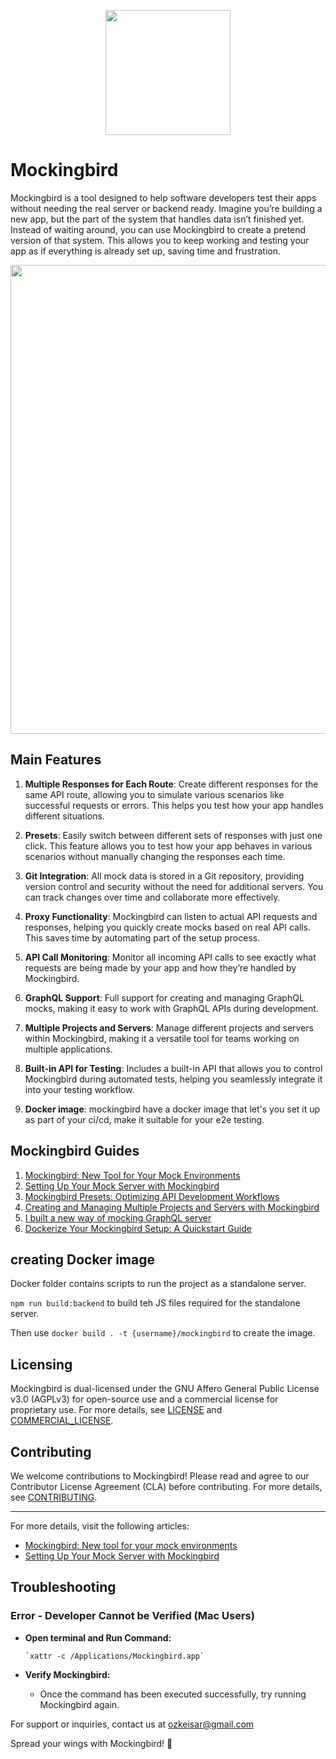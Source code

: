 
<p align="center">
<img src="https://github.com/ozkeisar/mockingbird/assets/34401842/51320104-1f8d-4734-b964-661a8882c27e" width="200" align='center' >
<p>




# Mockingbird

Mockingbird is a tool designed to help software developers test their apps without needing the real server or backend ready. Imagine you’re building a new app, but the part of the system that handles data isn’t finished yet. Instead of waiting around, you can use Mockingbird to create a pretend version of that system. This allows you to keep working and testing your app as if everything is already set up, saving time and frustration. 


<p align="center">
    <img src="https://github.com/user-attachments/assets/73315dfb-051b-4304-a6bb-133a0c84b057" width="750"  >
<p>


## Main Features

1. **Multiple Responses for Each Route**: 
   Create different responses for the same API route, allowing you to simulate various scenarios like successful requests or errors. This helps you test how your app handles different situations.

2. **Presets**: 
   Easily switch between different sets of responses with just one click. This feature allows you to test how your app behaves in various scenarios without manually changing the responses each time.

3. **Git Integration**: 
   All mock data is stored in a Git repository, providing version control and security without the need for additional servers. You can track changes over time and collaborate more effectively.

4. **Proxy Functionality**: 
   Mockingbird can listen to actual API requests and responses, helping you quickly create mocks based on real API calls. This saves time by automating part of the setup process.

5. **API Call Monitoring**: 
   Monitor all incoming API calls to see exactly what requests are being made by your app and how they’re handled by Mockingbird.

6. **GraphQL Support**: 
   Full support for creating and managing GraphQL mocks, making it easy to work with GraphQL APIs during development.

7. **Multiple Projects and Servers**: 
   Manage different projects and servers within Mockingbird, making it a versatile tool for teams working on multiple applications.

8. **Built-in API for Testing**: 
   Includes a built-in API that allows you to control Mockingbird during automated tests, helping you seamlessly integrate it into your testing workflow.

9. **Docker image**: mockingbird have a docker image that let's you set it up as part of your ci/cd, make it suitable for your e2e testing. 

## Mockingbird Guides 

1. [Mockingbird: New Tool for Your Mock Environments](https://dev.to/ozkeisar/mockingbird-new-tool-for-your-mock-environments-49j)
2. [Setting Up Your Mock Server with Mockingbird](https://dev.to/ozkeisar/setting-up-your-mock-server-with-mockingbird-2hda)
3. [Mockingbird Presets: Optimizing API Development Workflows](https://dev.to/ozkeisar/mockingbird-presets-optimizing-api-development-workflows-3k7e)
4. [Creating and Managing Multiple Projects and Servers with Mockingbird](https://dev.to/ozkeisar/creating-and-managing-multiple-projects-and-servers-with-mockingbird-3o8k)
5. [I built a new way of mocking GraphQL server](https://dev.to/ozkeisar/i-built-a-new-way-of-mocking-graphql-server-i94)
6. [Dockerize Your Mockingbird Setup: A Quickstart Guide](https://dev.to/ozkeisar/how-to-use-the-mockingbird-docker-image-29mf) 


## creating Docker image

Docker folder contains scripts to run the project as a standalone server.

`npm run build:backend` to build teh JS files required for the standalone server.

Then use `docker build . -t {username}/mockingbird` to create the image.

## Licensing

Mockingbird is dual-licensed under the GNU Affero General Public License v3.0 (AGPLv3) for open-source use and a commercial license for proprietary use. For more details, see [LICENSE](./LICENSE) and [COMMERCIAL_LICENSE](./COMMERCIAL_LICENSE).

## Contributing

We welcome contributions to Mockingbird! Please read and agree to our Contributor License Agreement (CLA) before contributing. For more details, see [CONTRIBUTING](./CONTRIBUTING.md).

---

For more details, visit the following articles:
- [Mockingbird: New tool for your mock environments](https://dev.to/ozkeisar/mockingbird-new-tool-for-your-mock-environments-49j)
- [Setting Up Your Mock Server with Mockingbird](https://dev.to/ozkeisar/setting-up-your-mock-server-with-mockingbird-1b72)




## Troubleshooting
### Error - Developer Cannot be Verified (Mac Users)

 -  **Open terminal and Run Command:**
   
        `xattr -c /Applications/Mockingbird.app` 
        
 -  **Verify Mockingbird:**
    
    -   Once the command has been executed successfully, try running Mockingbird again.

For support or inquiries, contact us at ozkeisar@gmail.com

Spread your wings with Mockingbird! 🚀


